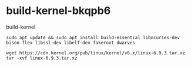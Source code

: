 # build-kernel-bkqpb6
build-kernel

```
sudo apt update && sudo apt install build-essential libncurses-dev bison flex libssl-dev libelf-dev fakeroot dwarves
```

```
wget https://cdn.kernel.org/pub/linux/kernel/v6.x/linux-6.9.3.tar.xz
tar -xvf linux-6.9.3.tar.xz
```


